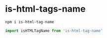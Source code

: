 # is-html-tags-name

```sh
npm i is-html-tag-name
```

```js
import isHTMLTagName from 'is-html-tag-name'
```
